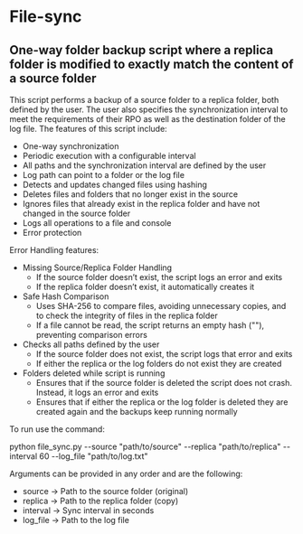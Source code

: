 # File-sync

## One-way folder backup script where a replica folder is modified to exactly match the content of a source folder

This script performs a backup of a source folder to a replica folder, both defined by the user. The user also specifies the synchronization interval to meet the requirements of their RPO as well as the destination folder of the log file. The features of this script include:
* One-way synchronization
* Periodic execution with a configurable interval
* All paths and the synchronization interval are defined by the user
* Log path can point to a folder or the log file
* Detects and updates changed files using hashing
* Deletes files and folders that no longer exist in the source
* Ignores files that already exist in the replica folder and have not changed in the source folder
* Logs all operations to a file and console
* Error protection

Error Handling features:
* Missing Source/Replica Folder Handling
  * If the source folder doesn’t exist, the script logs an error and exits
  * If the replica folder doesn’t exist, it automatically creates it
* Safe Hash Comparison
  * Uses SHA-256 to compare files, avoiding unnecessary copies, and to check the integrity of files in the replica folder
  * If a file cannot be read, the script returns an empty hash (""), preventing comparison errors
* Checks all paths defined by the user
  * If the source folder does not exist, the script logs that error and exits
  * If either the replica or the log folders do not exist they are created
* Folders deleted while script is running
  * Ensures that if the source folder is deleted the script does not crash. Instead, it logs an error and exits
  * Ensures that if either the replica or the log folder is deleted they are created again and the backups keep running normally

To run use the command:

python file_sync.py --source "path/to/source" --replica "path/to/replica" --interval 60 --log_file "path/to/log.txt"

Arguments can be provided in any order and are the following:
* source → Path to the source folder (original)
* replica → Path to the replica folder (copy)
* interval → Sync interval in seconds
* log_file → Path to the log file
